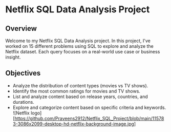 # Netflix SQL Data Analysis Project

## Overview
Welcome to my Netflix SQL Data Analysis project. In this project, I've worked on 15 different problems using SQL to explore and analyze the Netflix dataset. Each query focuses on a real-world use case or business insight.

## Objectives

- Analyze the distribution of content types (movies vs TV shows).
- Identify the most common ratings for movies and TV shows.
- List and analyze content based on release years, countries, and durations.
- Explore and categorize content based on specific criteria and keywords.
![Netflix logo][https://github.com/Praveens2912/Netflix_SQL_Project/blob/main/115783-3086x2099-desktop-hd-netflix-background-image.jpg]

